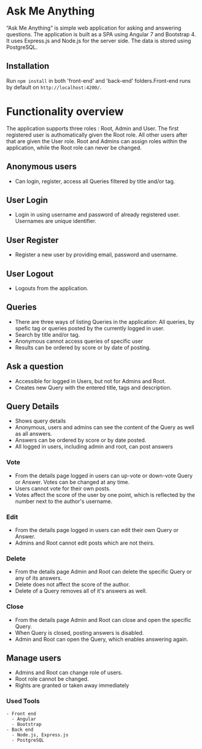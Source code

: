 # Ask Me Anything

“Ask Me Anything” is simple web application for asking and answering questions. The application is built as a SPA using Angular 7 and Bootstrap 4. It uses Express.js and Node.js for the server side. The data is stored using PostgreSQL.

## Installation

Run `npm install` in both 'front-end' and 'back-end' folders.Front-end runs by default on `http://localhost:4200/`.


# Functionality overview

The application supports three roles : Root, Admin and User. The first registered user is authomatically given the Root role. All other users after that are given the User role. Root and Admins can assign roles within the application, while the Root role can never be changed.

## Anonymous users
  - Can login, register, access all Queries filtered by title and/or tag.
## User Login
  - Login in using username and password of already registered user. Usernames are unique identifier.
## User Register
  - Register a new user by providing email, password and username. 
## User Logout
  - Logouts from the application. 

## Queries
  - There are three ways of listing Queries in the application: All queries, by spefic tag or queries posted by the currently logged in user.  
  - Search by title and/or tag.
  - Anonymous cannot access queries of specific user
  - Results can be ordered by score or by date of posting.

## Ask a question

  - Accessible for logged in Users, but not for Admins and Root.
  - Creates new Query with the entered title, tags and description.

## Query Details
  - Shows query details
  - Anonymous, users and admins can see the content of the Query as well as all answers.
  - Answers can be ordered by score or by date posted.
  - All logged in users, including admin and root, can post answers

### Vote

  - From the details page logged in users can up-vote or down-vote Query or Answer. Votes can be changed at any time.
  - Users cannot vote for their own posts.   
  - Votes affect the score of the user by one point, which is reflected by the number next to the author's username.

### Edit

  - From the details page logged in users can edit their own Query or Answer.
  - Admins and Root cannot edit posts which are not theirs.

### Delete

  - From the details page Admin and Root can delete the specific Query or any of its answers. 
  - Delete does not affect the score of the author.
  - Delete of a Query removes all of it's answers as well.

### Close

  - From the details page Admin and Root can close and open the specific Query.
  - When Query is closed, posting answers is disabled.
  - Admin and Root can open the Query, which enables answering again.

## Manage users
  
  - Admins and Root can change role of users.
  - Root role cannot be changed.
  - Rights are granted or taken away immediately

  
### Used Tools
```
- Front end
  - Angular
  - Bootstrap
- Back end
  - Node.js, Express.js
  - PostgreSQL
```
